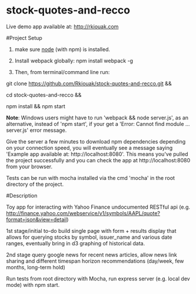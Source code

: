 # stock-quotes-and-recco

Live demo app available at: http://rkiouak.com

#Project Setup

1) make sure [node](https://nodejs.org/en/) (with npm) is installed.

2) Install webpack globally: npm install webpack -g

3)  Then, from terminal/command line run:
>
git clone https://github.com/Rkiouak/stock-quotes-and-recco.git &&
>
cd stock-quotes-and-recco &&
>
npm install && npm start


**Note**: Windows users might have to run 'webpack && node server.js', as an alternative,  instead of 'npm start', if your get
a 'Error: Cannot find module ... server.js' error message.

Give the server a few minutes to download npm dependencies depending on your connection speed, you will eventually see a message saying 'Example app available at: http://localhost:8080'. This means you've pulled the project successfully and you can check the app at http://localhost:8080 from your browser.

Tests can be run with mocha installed via the cmd 'mocha' in the root directory of the project.

#Description

Toy app for interacting with Yahoo Finance undocumented RESTful api (e.g. http://finance.yahoo.com/webservice/v1/symbols/AAPL/quote?format=json&view=detail)

1st stage/initial to-do build single page with form + results display that allows for querying stocks by symbol, issuer_name and various
date ranges, eventually bring in d3 graphing of historical data.

2nd stage query google news for recent news articles, allow news link sharing and different timespan horizon recommendations (day/week, few months, long-term hold)

Run tests from root directory with Mocha, run express server (e.g. local dev mode) with npm start.
